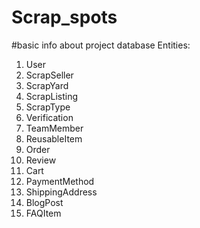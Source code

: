 # Scrap_spots

#basic info about project database
Entities:
1.	User
2.	ScrapSeller
3.	ScrapYard
4.	ScrapListing
5.	ScrapType
6.	Verification
7.	TeamMember
8.	ReusableItem
9.	Order
10.	Review
11.	Cart
12.	PaymentMethod
13.	ShippingAddress
14.	BlogPost
15.	FAQItem
